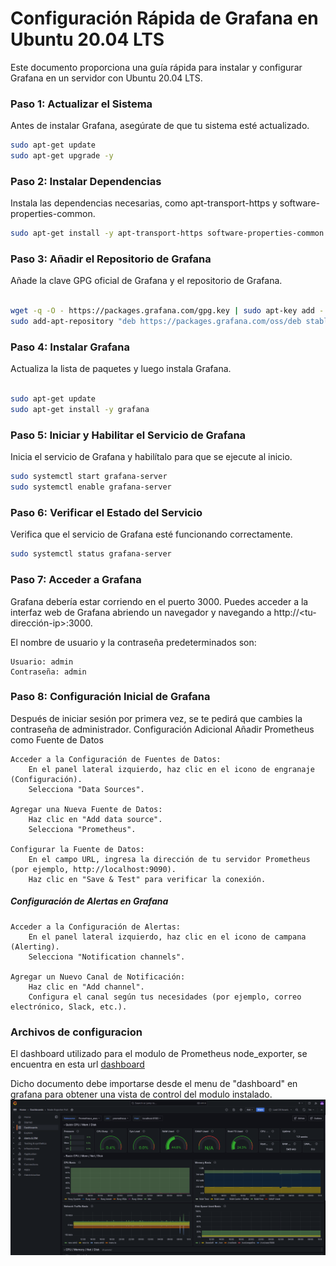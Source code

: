 # Configuración Rápida de Grafana en Ubuntu 20.04 LTS

Este documento proporciona una guía rápida para instalar y configurar Grafana en un servidor con Ubuntu 20.04 LTS.

### Paso 1: Actualizar el Sistema

Antes de instalar Grafana, asegúrate de que tu sistema esté actualizado.

```bash
sudo apt-get update
sudo apt-get upgrade -y
```

### Paso 2: Instalar Dependencias

Instala las dependencias necesarias, como apt-transport-https y software-properties-common.


```bash
sudo apt-get install -y apt-transport-https software-properties-common wget
```



### Paso 3: Añadir el Repositorio de Grafana

Añade la clave GPG oficial de Grafana y el repositorio de Grafana.


```bash

wget -q -O - https://packages.grafana.com/gpg.key | sudo apt-key add -
sudo add-apt-repository "deb https://packages.grafana.com/oss/deb stable main"
```


### Paso 4: Instalar Grafana

Actualiza la lista de paquetes y luego instala Grafana.

```bash

sudo apt-get update
sudo apt-get install -y grafana
```


### Paso 5: Iniciar y Habilitar el Servicio de Grafana

Inicia el servicio de Grafana y habilítalo para que se ejecute al inicio.

```bash
sudo systemctl start grafana-server
sudo systemctl enable grafana-server

```


### Paso 6: Verificar el Estado del Servicio

Verifica que el servicio de Grafana esté funcionando correctamente.

```bash
sudo systemctl status grafana-server
```





### Paso 7: Acceder a Grafana

Grafana debería estar corriendo en el puerto 3000. Puedes acceder a la interfaz web de Grafana abriendo un navegador y navegando a http://<tu-dirección-ip>:3000.

El nombre de usuario y la contraseña predeterminados son:

    Usuario: admin
    Contraseña: admin



### Paso 8: Configuración Inicial de Grafana

Después de iniciar sesión por primera vez, se te pedirá que cambies la contraseña de administrador.
Configuración Adicional
Añadir Prometheus como Fuente de Datos

    Acceder a la Configuración de Fuentes de Datos:
        En el panel lateral izquierdo, haz clic en el icono de engranaje (Configuración).
        Selecciona "Data Sources".

    Agregar una Nueva Fuente de Datos:
        Haz clic en "Add data source".
        Selecciona "Prometheus".

    Configurar la Fuente de Datos:
        En el campo URL, ingresa la dirección de tu servidor Prometheus (por ejemplo, http://localhost:9090).
        Haz clic en "Save & Test" para verificar la conexión.

##### Configuración de Alertas en Grafana

    Acceder a la Configuración de Alertas:
        En el panel lateral izquierdo, haz clic en el icono de campana (Alerting).
        Selecciona "Notification channels".

    Agregar un Nuevo Canal de Notificación:
        Haz clic en "Add channel".
        Configura el canal según tus necesidades (por ejemplo, correo electrónico, Slack, etc.).

### Archivos de configuracion

El dashboard utilizado para el modulo de Prometheus node_exporter, se encuentra en esta url [dashboard](https://github.com/Aleksei324/Proyecto-final-sistemas-operativos/tree/main/Archivos%20configuracion/Grafana%20dashboard)

Dicho documento debe importarse desde el menu de "dashboard" en grafana para obtener una vista de control del modulo instalado.
![imagen dashboard](https://raw.githubusercontent.com/Aleksei324/Proyecto-final-sistemas-operativos/main/Documentacion/media/dashboard_grafana.png)